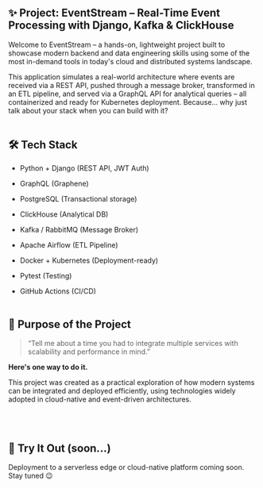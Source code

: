 ## ✨ Project: EventStream – Real-Time Event Processing with Django, Kafka & ClickHouse

Welcome to EventStream – a hands-on, lightweight project built to showcase modern backend and data engineering skills using some of the most in-demand tools in today's cloud and distributed systems landscape.

This application simulates a real-world architecture where events are received via a REST API, pushed through a message broker, transformed in an ETL pipeline, and served via a GraphQL API for analytical queries – all containerized and ready for Kubernetes deployment.
Because... why just talk about your stack when you can build with it?
<br><br>

## 🛠️ Tech Stack

* Python + Django (REST API, JWT Auth)

* GraphQL (Graphene)

* PostgreSQL (Transactional storage)

* ClickHouse (Analytical DB)

* Kafka / RabbitMQ (Message Broker)

* Apache Airflow (ETL Pipeline)

* Docker + Kubernetes (Deployment-ready)

* Pytest (Testing)

* GitHub Actions (CI/CD)
<br><br>

## 🎯 Purpose of the Project
> “Tell me about a time you had to integrate multiple services with scalability and performance in mind.” 

**Here's one way to do it.**

This project was created as a practical exploration of how modern systems can be integrated and deployed efficiently, using technologies widely adopted in cloud-native and event-driven architectures.

<br><br>

## 🚀 Try It Out (soon...)
Deployment to a serverless edge or cloud-native platform coming soon. Stay tuned 😉